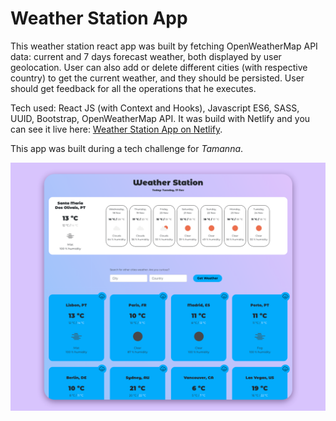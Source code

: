 # Weather Station App

This weather station react app was built by fetching OpenWeatherMap API data: current and 7 days forecast weather, both displayed by user geolocation. User can also add or delete different cities (with respective country) to get the current weather, and they should be persisted. User should get feedback for all the operations that he executes.

Tech used: React JS (with Context and Hooks), Javascript ES6, SASS, UUID, Bootstrap, OpenWeatherMap API. It was build with Netlify and you can see it live here: [Weather Station App on Netlify](https://my-weather-station.netlify.app/).

This app was built during a tech challenge for *Tamanna*. 


![Image](https://github.com/filipamarta/the-weather-station-app/blob/main/src/img/capa_behance_weather-station.png)